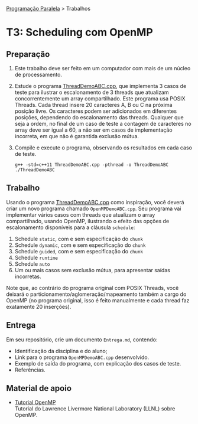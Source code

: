 [Programação Paralela](https://github.com/AndreaInfUFSM/elc139-2020a) > Trabalhos

# T3: Scheduling com OpenMP 

## Preparação

1. Este trabalho deve ser feito em um computador com mais de um núcleo de processamento. 



2. Estude o programa [ThreadDemoABC.cpp](ThreadDemoABC.cpp), que implementa 3 casos de teste para ilustrar o escalonamento de 3 threads que atualizam concorrentemente um array compartilhado. Este programa usa POSIX Threads. Cada thread insere 20 caracteres A, B ou C na próxima posição livre. Os caracteres podem ser adicionados em diferentes posições, dependendo do escalonamento das threads. Qualquer que seja a ordem, no final de um caso de teste a contagem de caracteres no array deve ser igual a 60, a não ser em casos de implementação incorreta, em que não é garantida exclusão mútua.



3. Compile e execute o programa, observando os resultados em cada caso de teste.

   ```
   g++ -std=c++11 ThreadDemoABC.cpp -pthread -o ThreadDemoABC
   ./ThreadDemoABC
   ```


## Trabalho

Usando o programa [ThreadDemoABC.cpp](ThreadDemoABC.cpp) como inspiração, você deverá criar um novo programa chamado `OpenMPDemoABC.cpp`. Seu programa vai implementar vários casos com threads que atualizam o array compartilhado, usando OpenMP, ilustrando o efeito das opções de escalonamento disponíveis para a cláusula `schedule`:

  1. Schedule `static`, com e sem especificação do `chunk`
  2. Schedule `dynamic`, com e sem especificação do `chunk`
  3. Schedule `guided`, com e sem especificação do `chunk`
  4. Schedule `runtime`
  5. Schedule `auto`
  6. Um ou mais casos sem exclusão mútua, para apresentar saídas incorretas.

  Note que, ao contrário do programa original com POSIX Threads, você deixará o particionamento/aglomeração/mapeamento também a cargo do OpenMP (no programa original, isso é feito manualmente e cada thread faz exatamente 20 inserções).


## Entrega

Em seu repositório, crie um documento `Entrega.md`, contendo:
 - Identificação da disciplina e do aluno;
 - Link para o programa `OpenMPDemoABC.cpp` desenvolvido.
 - Exemplo de saída do programa, com explicação dos casos de teste.
 - Referências.
 

 
## Material de apoio

- [Tutorial OpenMP](https://computing.llnl.gov/tutorials/openMP/)  
  Tutorial do Lawrence Livermore National Laboratory (LLNL) sobre OpenMP. 

